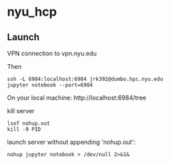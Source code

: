 # nyu_hcp
## Launch

VPN connection to vpn.nyu.edu

Then
```
ssh -L 6984:localhost:6984 jrk392@dumbo.hpc.nyu.edu
jupyter notebook --port=6984
```

On your local machine:
http://localhost:6984/tree


kill server
```
lsof nohup.out
kill -9 PID
```

launch server without appending 'nohup.out':
```
nohup jupyter notebook > /dev/null 2>&1&
```
